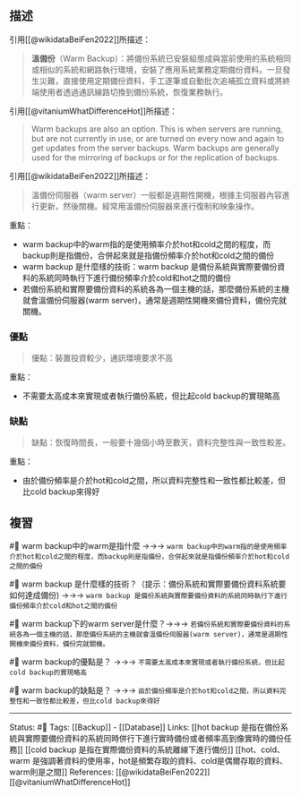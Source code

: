 ## 描述

引用[[@wikidataBeiFen2022]]所描述：
> **溫備份**（Warm Backup）：將備份系統已安裝組態成與當前使用的系統相同或相似的系統和網路執行環境，安裝了應用系統業務定期備份資料。一旦發生災難，直接使用定期備份資料，手工逐筆或自動批次追補孤立資料或將終端使用者透過通訊線路切換到備份系統，恢復業務執行。

引用[[@vitaniumWhatDifferenceHot]]所描述：
> Warm backups are also an option. This is when servers are running, but are not currently in use, or are turned on every now and again to get updates from the server backups. Warm backups are generally used for the mirroring of backups or for the replication of backups.

引用[[@wikidataBeiFen2022]]所描述：
> 溫備份伺服器（warm server）一般都是週期性開機，根據主伺服器內容進行更新，然後關機。經常用溫備份伺服器來進行復制和映象操作。


重點：
- warm backup中的warm指的是使用頻率介於hot和cold之間的程度，而backup則是指備份，合併起來就是指備份頻率介於hot和cold之間的備份
- warm backup 是什麼樣的技術：warm backup 是備份系統與實際要備份資料的系統同時執行下進行備份頻率介於cold和hot之間的備份
- 若備份系統和實際要備份資料的系統各為一個主機的話，那麼備份系統的主機就會溫備份伺服器(warm server)，通常是週期性開機來備份資料，備份完就關機。


### 優點
> 優點：裝置投資較少，通訊環境要求不高

重點：
- 不需要太高成本來實現或者執行備份系統，但比起cold backup的實現略高
### 缺點
> 缺點：恢復時間長，一般要十幾個小時至數天，資料完整性與一致性較差。

重點：
- 由於備份頻率是介於hot和cold之間，所以資料完整性和一致性都比較差，但比cold backup來得好


## 複習
#🧠  warm backup中的warm是指什麼 ->->-> `warm backup中的warm指的是使用頻率介於hot和cold之間的程度，而backup則是指備份，合併起來就是指備份頻率介於hot和cold之間的備份`
<!--SR:!2022-09-08,61,250-->

#🧠 warm backup 是什麼樣的技術？（提示：備份系統和實際要備份資料系統要如何達成備份) ->->-> `warm backup 是備份系統與實際要備份資料的系統同時執行下進行備份頻率介於cold和hot之間的備份`
<!--SR:!2022-08-04,38,250-->

#🧠 warm backup下的warm server是什麼？->->-> `若備份系統和實際要備份資料的系統各為一個主機的話，那麼備份系統的主機就會溫備份伺服器(warm server)，通常是週期性開機來備份資料，備份完就關機。`
<!--SR:!2022-08-15,45,250-->

#🧠 warm backup的優點是？ ->->-> `不需要太高成本來實現或者執行備份系統，但比起cold backup的實現略高`
<!--SR:!2022-08-02,37,250-->

#🧠 warm backup的缺點是？ ->->-> `由於備份頻率是介於hot和cold之間，所以資料完整性和一致性都比較差，但比cold backup來得好`
<!--SR:!2022-07-14,28,250-->

---
Status: #🌱 
Tags:
[[Backup]] - [[Database]]
Links:
[[hot backup 是指在備份系統與實際要備份資料的系統同時併行下進行實時備份或者頻率高到像實時的備份任務]]
[[cold backup 是指在實際備份資料的系統離線下進行備份]]
[[hot、cold、warm 是強調著資料的使用率，hot是頻繁存取的資料、cold是偶爾存取的資料、warm則是之間]]
References:
[[@wikidataBeiFen2022]]
[[@vitaniumWhatDifferenceHot]]